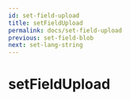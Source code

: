 ```yaml
---
id: set-field-upload
title: setFieldUpload
permalink: docs/set-field-upload
previous: set-field-blob
next: set-lang-string
---
```


# setFieldUpload

